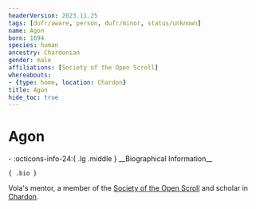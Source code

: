 ```yaml
---
headerVersion: 2023.11.25
tags: [dufr/aware, person, dufr/minor, status/unknown]
name: Agon
born: 1694
species: human
ancestry: Chardonian
gender: male
affiliations: [Society of the Open Scroll]
whereabouts:
- {type: home, location: Chardon}
title: Agon
hide_toc: true
---
```

# Agon
<div class="grid cards ext-narrow-margin ext-one-column" markdown>
- :octicons-info-24:{ .lg .middle } __Biographical Information__

    { .bio }

</div>


Vola's mentor, a member of the [Society of the Open Scroll](<../../groups/society-of-the-open-scroll.md>) and scholar in [Chardon](<../../gazetteer/west-coast/chardonian-empire/chardon/chardon.md>). 


